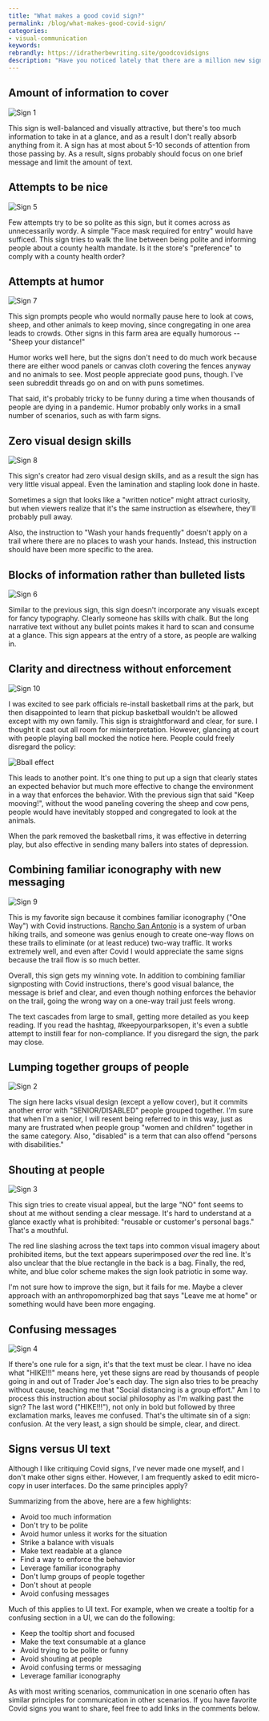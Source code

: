 ```yaml
---
title: "What makes a good covid sign?"
permalink: /blog/what-makes-good-covid-sign/
categories:
- visual-communication
keywords:
rebrandly: https://idratherbewriting.site/goodcovidsigns
description: "Have you noticed lately that there are a million new signs everywhere providing instruction about how to act due to Covid19? The different approaches in these signs makes them interesting to analyze. I took a few pictures the other day of signs I saw on my hike near Rancho San Antonio, a stop at Trader Joe's, and then a trip to my local park. I thought it would be fun to write a post critiquing the different approaches and to arrive at a conclusion about what makes a good Covid sign. Do the same principles behind a good sign also apply to UI text?"
---
```


## Amount of information to cover

<img src="https://idratherbewritingmedia.com/images/covid_sign1.jpg" alt="Sign 1" />

This sign is well-balanced and visually attractive, but there's too much information to take in at a glance, and as a result I don't really absorb anything from it. A sign has at most about 5-10 seconds of attention from those passing by. As a result, signs probably should focus on one brief message and limit the amount of text.

## Attempts to be nice

<img src="https://idratherbewritingmedia.com/images/covid_sign5.jpg" alt="Sign 5" />

Few attempts try to be so polite as this sign, but it comes across as unnecessarily wordy. A simple "Face mask required for entry" would have sufficed. This sign tries to walk the line between being polite and informing people about a county health mandate. Is it the store's "preference" to comply with a county health order?

## Attempts at humor

<img src="https://idratherbewritingmedia.com/images/covid_sign7.jpg" alt="Sign 7" />

This sign prompts people who would normally pause here to look at cows, sheep, and other animals to keep moving, since congregating in one area leads to crowds. Other signs in this farm area are equally humorous -- "Sheep your distance!"

Humor works well here, but the signs don't need to do much work because there are either wood panels or canvas cloth covering the fences anyway and no animals to see. Most people appreciate good puns, though. I've seen subreddit threads go on and on with puns sometimes.

That said, it's probably tricky to be funny during a time when thousands of people are dying in a pandemic. Humor probably only works in a small number of scenarios, such as with farm signs.

## Zero visual design skills

<img src="https://idratherbewritingmedia.com/images/covid_sign8.jpg" alt="Sign 8" />

This sign's creator had zero visual design skills, and as a result the sign has very little visual appeal. Even the lamination and stapling look done in haste.

Sometimes a sign that looks like a "written notice" might attract curiosity, but when viewers realize that it's the same instruction as elsewhere, they'll probably pull away.

Also, the instruction to "Wash your hands frequently" doesn't  apply on a trail where there are no places to wash your hands. Instead, this instruction should have been more specific to the area.

## Blocks of information rather than bulleted lists

<img src="https://idratherbewritingmedia.com/images/covid_sign6.jpg" alt="Sign 6" />

Similar to the previous sign, this sign doesn't incorporate any visuals except for fancy typography. Clearly someone has skills with chalk. But the long narrative text without any bullet points makes it hard to scan and consume at a glance. This sign appears at the entry of a store, as people are walking in.

## Clarity and directness without enforcement

<img src="https://idratherbewritingmedia.com/images/covid_sign10.jpg" alt="Sign 10" />

I was excited to see park officials re-install basketball rims at the park, but then disappointed to learn that pickup basketball wouldn't be allowed except with my own family. This sign is straightforward and clear, for sure. I thought it cast out all room for misinterpretation. However, glancing at court with people playing ball mocked the notice here. People could freely disregard the policy:

<img src="https://idratherbewritingmedia.com/images/bballcovidgathering.jpg" alt="Bball effect" />

This leads to another point. It's one thing to put up a sign that clearly states an expected behavior but much more effective to change the environment in a way that enforces the behavior. With the previous sign that said "Keep mooving!", without the wood paneling covering the sheep and cow pens, people would have inevitably stopped and congregated to look at the animals.

When the park removed the basketball rims, it was effective in deterring play, but also effective in sending many ballers into states of depression.

## Combining familiar iconography with new messaging

<img src="https://idratherbewritingmedia.com/images/covid_sign9.jpg" alt="Sign 9" />

This is my favorite sign because it combines familiar iconography ("One Way") with Covid instructions. [Rancho San Antonio](https://www.openspace.org/preserves/rancho-san-antonio) is a system of urban hiking trails, and someone was genius enough to create one-way flows on these trails to eliminate (or at least reduce) two-way traffic. It works extremely well, and even after Covid I would appreciate the same signs because the trail flow is so much better.

Overall, this sign gets my winning vote. In addition to combining familiar signposting with Covid instructions, there's good visual balance, the message is brief and clear, and even though nothing enforces the behavior on the trail, going the wrong way on a one-way trail just feels wrong.

The text cascades from large to small, getting more detailed as you keep reading. If you read the hashtag, #keepyourparksopen, it's even a subtle attempt to instill fear for non-compliance. If you disregard the sign, the park may close.

## Lumping together groups of people

<img src="https://idratherbewritingmedia.com/images/covid_sign2.jpg" alt="Sign 2" />

The sign here lacks visual design (except a yellow cover), but it commits another error with "SENIOR/DISABLED" people grouped together. I'm sure that when I'm a senior, I will resent being referred to in this way, just as many are frustrated when people group "women and children" together in the same category. Also, "disabled" is a term that can also offend "persons with disabilities."

## Shouting at people

<img src="https://idratherbewritingmedia.com/images/covid_sign3.jpg" alt="Sign 3" />

This sign tries to create visual appeal, but the large "NO" font seems to shout at me without sending a clear message. It's hard to understand at a glance exactly what is prohibited: "reusable or customer's personal bags." That's a mouthful.

The red line slashing across the text taps into common visual imagery about prohibited items, but the text appears superimposed *over* the red line. It's also unclear that the blue rectangle in the back is a bag. Finally, the red, white, and blue color scheme makes the sign look patriotic in some way.

I'm not sure how to improve the sign, but it fails for me. Maybe a clever approach with an anthropomorphized bag that says "Leave me at home" or something would have been more engaging.

## Confusing messages

<img src="https://idratherbewritingmedia.com/images/covid_sign4.jpg" alt="Sign 4" />

If there's one rule for a sign, it's that the text must be clear. I have no idea what "HIKE!!!" means here, yet these signs are read by thousands of people going in and out of Trader Joe's each day. The sign also tries to be preachy without cause, teaching me that "Social distancing is a group effort." Am I to process this instruction about social philosophy as I'm walking past the sign? The last word ("HIKE!!!"), not only in bold but followed by three exclamation marks, leaves me confused. That's the ultimate sin of a sign: confusion. At the very least, a sign should be simple, clear, and direct.

## Signs versus UI text

Although I like critiquing Covid signs, I've never made one myself, and I don't make other signs either. However, I am frequently asked to edit micro-copy in user interfaces. Do the same principles apply?

Summarizing from the above, here are a few highlights:

* Avoid too much information
* Don't try to be polite
* Avoid humor unless it works for the situation
* Strike a balance with visuals
* Make text readable at a glance
* Find a way to enforce the behavior
* Leverage familiar iconography
* Don't lump groups of people together
* Don't shout at people
* Avoid confusing messages

Much of this applies to UI text. For example, when we create a tooltip for a confusing section in a UI, we can do the following:

* Keep the tooltip short and focused
* Make the text consumable at a glance
* Avoid trying to be polite or funny
* Avoid shouting at people
* Avoid confusing terms or messaging
* Leverage familiar iconography

As with most writing scenarios, communication in one scenario often has similar principles for communication in other scenarios. If you have favorite Covid signs you want to share, feel free to add links in the comments below.
